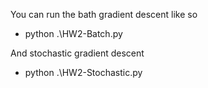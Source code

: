 You can run the bath gradient descent like so
- python .\HW2-Batch.py

And stochastic gradient descent
- python .\HW2-Stochastic.py